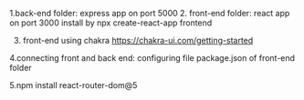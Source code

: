 1.back-end folder: express app on port 5000 2. front-end folder: react app on port 3000
install by npx create-react-app frontend

3. front-end using chakra
   https://chakra-ui.com/getting-started

4.connecting front and back end:
configuring file package.json of front-end folder

5.npm install react-router-dom@5
